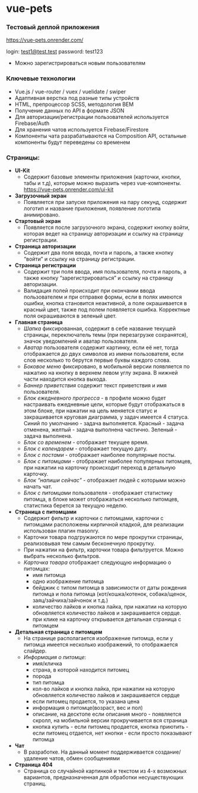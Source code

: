 # vue-pets

### Тестовый деплой приложения
https://vue-pets.onrender.com/

login: test1@test.test
password: test123

- Можно зарегистрироваться новым пользователям

### Ключевые технологии
+ Vue.js / vue-router / vuex / vuelidate / swiper
+ Адаптивная верстка под разные типы устройств
+ HTML, препроцессор SCSS, методология BEM
+ Получение данных по API в формате JSON
+ Для авторизации/регистрации пользователей используется Firebase/Auth
+ Для хранения чатов используется Firebase/Firestore
+ Компоненты чата разрабатываются на Composition API, остальные компоненты будут переведены со временем

### Cтраницы:
+ **UI-Kit**
  - Содержит базовые элементы приложения (карточки, кнопки, табы и т.д), которые можно выразить через vue-компоненты.
  https://vue-pets.onrender.com/ui-kit
+ **Загрузочный экран**
  - Появляется при запуске приложения на пару секунд, содержит логотип и название приложения, появление логотипа анимировано.
+ **Стартовый экран**
  - Появляется после загрузочного экрана, содержит кнопку войти, которая ведет на страницу авторизации и ссылку на страницу регистрации.
+ **Страница авторизации**
  - Содержит два поля ввода, почта и пароль, а также кнопку “войти” и ссылку на страницу регистрации.
+ **Страница регистрации**
  - Содержит три поля ввода, имя пользователя, почта и пароль, а также кнопку “зарегистрироваться” и ссылку на страницу авторизации.
  - Валидация полей происходит при окончании ввода пользователем и при отправке формы, если в полях имеются ошибки, кнопка становится неактивной, а поле окрашивается в красный цвет, также под полем появляется ошибка. Корректные поля окрашиваются в зеленый цвет.
+ **Главная страница**
  - *Шапка* фиксированная, содержит в себе название текущей страницы, переключатель темы (при перезагрузке сохранятся), значок уведомлений и аватар пользователя.
  - *Аватар* пользователя содержит картинку, если её нет, тогда отображается до двух символов из имени пользователя, если слов несколько то берутся первые буквы каждого слова.
  - *Боковое меню* фиксировано, в мобильной версии появляется по нажатию на кнопку в верхнем левом углу экрана. В нижней части находится кнопка выхода.
  - *Баннер приветствия* содержит текст приветствия и имя пользователя.
  - *Блок ежедневного прогресса* - в профиле можно будет настраивать ежедневные цели, которые будут отображаться в этом блоке, при нажатии на цель меняется статус и закрашивается круговая диаграмма, у задач имеется 4 статуса. Синий по умолчанию - задача выполняется. Красный - задача отменена, желтый - задача выполнена частично. Зеленый - задача выполнена.
  - *Блок со временем* - отображает текущее время.
  - *Блок с календарем* - отображает текущую дату.
  - *Блок с постами* - отображает наиболее популярные посты.
  - *Блок с питомцами* - отображает наиболее популярных питомцев, при нажатии на карточку происходит переход в детальную карточку.
  - *Блок “напиши сейчас”* - отображает людей с которыми можно начать чат.
  - *Блок с питомцами* пользователя - отображает статистику питомца, в блоке может отображаться несколько питомцев, статистика берется за текущую неделю.
+ **Страница с питомцами**
  - Содержит фильтр и карточки с питомцами, карточки с питомцами расположены кирпичной кладкой, для реализации использован плагин masonry.
  - Карточки товара подгружаются по мере прокрутки страницы, реализовывая тем самым бесконечную прокрутку.
  - При нажатии на фильтр, карточки товара фильтруется. Можно выбрать несколько фильтров.
  - *Карточка товара* отображает следующую информацию о питомцах:
    - имя питомца
    - одно изображение питомца
    - бейджик с типом питомца в зависимости от даты рождения питомца и пола питомца (кот/кошка/котенок, собака/щенок, заяц/зайчиха/зайчонок и т.д.)
    - количество лайков и кнопка лайка, при нажатии на которую обновляется количество лайков и закрашивается сердце.
    - при клике на карточку открывается детальная страница с питомцем
+ **Детальная страница с питомцем**
  - На странице располагается изображение питомца, если у питомца имеется несколько изображений, то отображается слайдер.
  - *Информация о питомце*:
    - имя/кличка
    - страна, в которой находится питомец
    - порода
    - тип питомца
    - кол-во лайков и кнопка лайка, при нажатии на которую обновляется количество лайков и закрашивается сердце
    - если питомец продается, то указана цена
    - информация о питомце(возраст, вес и пол)
    - описание, на десктопе если описания много - появляется скролл, на мобильной версии прокручивается вся страница
    - кнопка купить - если питомец продается, кнопка приютить - если питомец отдается, нет кнопки - если просто показывают питомца
+ **Чат**
  - В разработке. На данный момент поддерживается создание/удаление чатов, обмен сообщениями
+ **Страница 404**
  - Страница со случайной картинкой и текстом из 4-х возможных вариантов, предназначенная для обработки несуществующих страниц.
